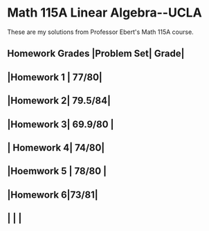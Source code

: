 # Math 115A Linear Algebra--UCLA

These are my solutions from Professor Ebert's Math 115A course. 

Homework Grades
|Problem Set| Grade| 
-------
|Homework 1 | 77/80|
-------
|Homework 2| 79.5/84| 
-------
|Homework 3| 69.9/80 |
-------
| Homework 4| 74/80| 
-------
|Hoemwork 5 | 78/80 |
-------
|Homework 6|73/81| 
-------
| | |
-------
